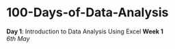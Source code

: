 # 100-Days-of-Data-Analysis

**Day 1**: Introduction to Data Analysis Using Excel **Week 1**  
*6th May*
